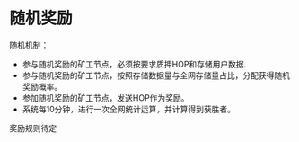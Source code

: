 # 随机奖励

随机机制：

- 参与随机奖励的矿工节点，必须按要求质押HOP和存储用户数据.
- 参与随机奖励的矿工节点，按照存储数据量与全网存储量占比，分配获得随机奖励概率。
- 参加随机奖励的矿工节点，发送HOP作为奖励。
- 系统每10分钟，进行一次全网统计运算，并计算得到获胜者。
  

奖励规则待定